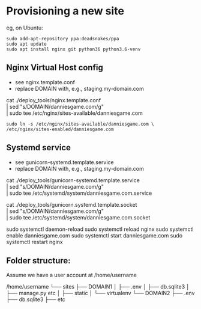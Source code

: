 Provisioning a new site
=======================
eg, on Ubuntu:

    sudo add-apt-repository ppa:deadsnakes/ppa
    sudo apt update
    sudo apt install nginx git python36 python3.6-venv

## Nginx Virtual Host config

* see nginx.template.conf
* replace DOMAIN with, e.g., staging.my-domain.com

cat ./deploy_tools/nginx.template.conf \
    | sed "s/DOMAIN/danniesgame.com/g" \
    | sudo tee /etc/nginx/sites-available/danniesgame.com

    sudo ln -s /etc/nginx/sites-available/danniesgame.com \
    /etc/nginx/sites-enabled/danniesgame.com

## Systemd service

* see gunicorn-systemd.template.service
* replace DOMAIN with, e.g., staging.my-domain.com

cat ./deploy_tools/gunicorn-systemd.template.service \
    | sed "s/DOMAIN/danniesgame.com/g" \
    | sudo tee /etc/systemd/system/danniesgame.com.service

cat ./deploy_tools/gunicorn.systemd.template.socket \
    | sed "s/DOMAIN/danniesgame.com/g" \
    | sudo tee /etc/systemd/system/danniesgame.com.socket

sudo systemctl daemon-reload
sudo systemctl reload nginx
sudo systemctl enable danniesgame.com
sudo systemctl start danniesgame.com
sudo systemctl restart nginx

## Folder structure:

Assume we have a user account at /home/username

/home/username
└── sites
    ├── DOMAIN1
    │    ├── .env
    │    ├── db.sqlite3
    │    ├── manage.py etc
    │    ├── static
    │    └── virtualenv
    └── DOMAIN2
         ├── .env
         ├── db.sqlite3
         ├── etc
